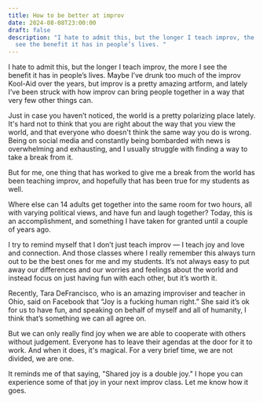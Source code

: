 ```yaml
---
title: How to be better at improv
date: 2024-08-08T23:00:00
draft: false
description: "I hate to admit this, but the longer I teach improv, the more I
  see the benefit it has in people’s lives. "
---
```

I hate to admit this, but the longer I teach improv, the more I see the benefit it has in people’s lives. Maybe I’ve drunk too much of the improv Kool-Aid over the years, but improv is a pretty amazing artform, and lately I’ve been struck with how improv can bring people together in a way that very few other things can.

Just in case you haven’t noticed, the world is a pretty polarizing place lately. It's hard not to think that you are right about the way that you view the world, and that everyone who doesn't think the same way you do is wrong. Being on social media and constantly being bombarded with news is overwhelming and exhausting, and I usually struggle with finding a way to take a break from it.  
  
But for me, one thing that has worked to give me a break from the world has been teaching improv, and hopefully that has been true for my students as well.

Where else can 14 adults get together into the same room for two hours, all with varying political views, and have fun and laugh together? Today, this is an accomplishment, and something I have taken for granted until a couple of years ago.

I try to remind myself that I don’t just teach improv — I teach joy and love and connection. And those classes where I really remember this always turn out to be the best ones for me and my students. It’s not always easy to put away our differences and our worries and feelings about the world and instead focus on just having fun with each other, but it’s worth it.

Recently, Tara DeFrancisco, who is an amazing improviser and teacher in Ohio, said on Facebook that “Joy is a fucking human right.” She said it’s ok for us to have fun, and speaking on behalf of myself and all of humanity, I think that’s something we can all agree on.

But we can only really find joy when we are able to cooperate with others without judgement. Everyone has to leave their agendas at the door for it to work. And when it does, it's magical. For a very brief time, we are not divided, we are one. 

It reminds me of that saying, "Shared joy is a double joy." I hope you can experience some of that joy in your next improv class. Let me know how it goes.